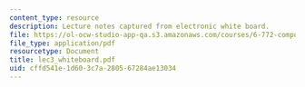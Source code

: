 ```yaml
---
content_type: resource
description: Lecture notes captured from electronic white board.
file: https://ol-ocw-studio-app-qa.s3.amazonaws.com/courses/6-772-compound-semiconductor-devices-spring-2003/cffd541e1d603c7a280567284ae13034_lec3_whiteboard.pdf
file_type: application/pdf
resourcetype: Document
title: lec3_whiteboard.pdf
uid: cffd541e-1d60-3c7a-2805-67284ae13034
---
```

